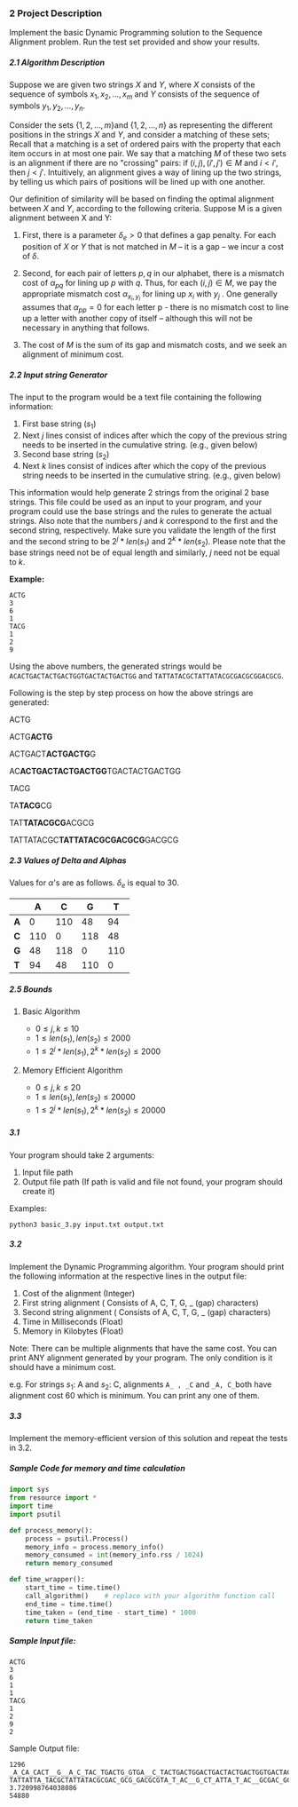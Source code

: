 ### 2 Project Description

Implement the basic Dynamic Programming solution to the Sequence Alignment problem. Run the test set provided and show your results.

##### 2.1 Algorithm Description

Suppose we are given two strings $X$ and $Y$, where $X$ consists of the sequence of symbols $x_1,x_2,...,x_m$ and $Y$ consists of the sequence of symbols $y_1,y_2,...,y_n$.

Consider the sets $\{1,2,...,m\}$and $\{1,2,...,n\}$ as representing the different positions in the strings $X$ and $Y$, and consider a matching of these sets; Recall that a matching is a set of ordered pairs with the property that each item occurs in at most one pair. We say that a matching $M$ of these two sets is an alignment if there are no "crossing" pairs: if $(i,j),(i',j') ∈ M$ and $i<i'$, then $j <j'$. Intuitively, an alignment gives a way of lining up the two strings, by telling us which pairs of positions will be lined up with one another.

Our definition of similarity will be based on finding the optimal alignment between $X$ and $Y$, according to the following criteria. Suppose M is a given alignment between X and Y:

1. First, there is a parameter $δ_e >0$ that defines a gap penalty. For each position of $X$ or $Y$ that is not matched in $M$ – it is a gap – we incur a cost of $δ$.

2. Second, for each pair of letters $p,q$ in our alphabet, there is a mismatch cost of $\alpha_{pq}$ for lining up $p$ with $q$. Thus, for each $(i,j) ∈M$, we pay the appropriate mismatch cost $\alpha_{x_i,y_i}$ for lining up $x_i$ with $y_j$ . One generally assumes that $\alpha _{pp} = 0$ for each letter p - there is no mismatch cost to line up a letter with another copy of itself – although this will not be necessary in anything that follows.
3. The cost of $M$ is the sum of its gap and mismatch costs, and we seek an alignment of minimum cost.

##### 2.2 Input string Generator

The input to the program would be a text file containing the following information:

1. First base string ($s_1$)
2. Next $j$ lines consist of indices after which the copy of the previous string needs to be inserted in the cumulative string. (e.g., given below)
3. Second base string ($s_2$)
4. Next $k$ lines consist of indices after which the copy of the previous string needs to be inserted in the cumulative string. (e.g., given below)

This information would help generate 2 strings from the original 2 base strings. This file could be used as an input to your program, and your program could use the base strings and the rules to generate the actual strings. Also note that the numbers $j$ and $k$ correspond to the first and the second string, respectively. Make sure you validate the length of the first and the second string to be $2^j * len(s_1)$ and $2^k * len(s_2)$. Please note that the base strings need not be of equal length and similarly, $j$ need not be equal to $k$.

**Example:**

```
ACTG
3
6
1
TACG
1
2
9
```

Using the above numbers, the generated strings would be `ACACTGACTACTGACTGGTGACTACTGACTGG` and `TATTATACGCTATTATACGCGACGCGGACGCG`.

Following is the step by step process on how the above strings are generated:

ACTG

ACTG**ACTG**

ACTGACT**ACTGACTG**G

AC**ACTGACTACTGACTGG**TGACTACTGACTGG

TACG

TA**TACG**CG

TAT**TATACGCG**ACGCG

TATTATACGC**TATTATACGCGACGCG**GACGCG

##### 2.3 Values of Delta and Alphas

Values for $\alpha$'s are as follows. $\delta _ e$ is equal to 30.

|       | A    | C    | G    | T    |
| ----- | ---- | ---- | ---- | ---- |
| **A** | 0    | 110  | 48   | 94   |
| **C** | 110  | 0    | 118  | 48   |
| **G** | 48   | 118  | 0    | 110  |
| **T** | 94   | 48   | 110  | 0    |

##### 2.5 Bounds

1. Basic Algorithm
   - $0 \le j, k\le 10$
   - $1 \le len(s_1), len(s_2) \le 2000$
   - $1 \le 2^j * len(s_1), 2^k* len(s_2)\le 2000$

2. Memory Efficient Algorithm
   - $0 \le j, k\le 20$
   - $1 \le len(s_1), len(s_2) \le 20000$
   - $1 \le 2^j * len(s_1), 2^k* len(s_2)\le 20000$

##### 3.1

Your program should take 2 arguments:

1. Input file path
2. Output file path (If path is valid and file not found, your program should create it)

Examples:

`python3 basic_3.py input.txt output.txt`

##### 3.2

Implement the Dynamic Programming algorithm. Your program should print the following information at the respective lines in the output file:

1. Cost of the alignment (Integer)
2. First string alignment ( Consists of A, C, T, G, _ (gap) characters)
3. Second string alignment ( Consists of A, C, T, G, _ (gap) characters)
4. Time in Milliseconds (Float)
5. Memory in Kilobytes (Float)

Note: There can be multiple alignments that have the same cost. You can print ANY alignment generated by your program. The only condition is it should have a minimum cost.

e.g. For strings $s_1$: A and $s_2$: C, alignments `A_ , _C` and `_A, C_`both have alignment cost 60 which is minimum. You can print any one of them.

##### 3.3

Implement the memory-efficient version of this solution and repeat the tests in 3.2.

##### Sample Code for memory and time calculation

```python
import sys
from resource import *
import time
import psutil

def process_memory():
    process = psutil.Process()
    memory_info = process.memory_info()
    memory_consumed = int(memory_info.rss / 1024)
    return memory_consumed

def time_wrapper():
    start_time = time.time()
    call_algorithm()    # replace with your algorithm function call
    end_time = time.time()
    time_taken = (end_time - start_time) * 1000
    return time_taken
```



##### Sample Input file:

```
ACTG
3
6
1
1
TACG
1
2
9
2
```

Sample Output file:

```
1296
_A_CA_CACT__G__A_C_TAC_TGACTG_GTGA__C_TACTGACTGGACTGACTACTGACTGGTGACTACT_GACTG_G
TATTATTA_TACGCTATTATACGCGAC_GCG_GACGCGTA_T_AC__G_CT_ATTA_T_AC__GCGAC_GC_GGAC_GCG
3.720998764038086
54880
```

